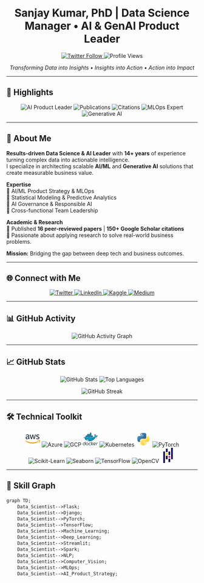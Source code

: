 <h1 align="center">Sanjay Kumar, PhD | Data Science Manager • AI & GenAI Product Leader</h1>

<p align="center">
    <a href="https://twitter.com/skaiphd" target="_blank">
        <img src="https://img.shields.io/twitter/follow/skaiphd?style=social" alt="Twitter Follow" />
    </a>
    <img src="https://komarev.com/ghpvc/?username=skaiphd&label=Profile%20views&color=brightgreen&style=flat-square" alt="Profile Views" />


<p align="center"><em>Transforming Data into Insights • Insights into Action • Action into Impact</em></p>

---

## 🏅 Highlights

<p align="center">
    <img src="https://img.shields.io/badge/AI%20Product%20Leader-%23007ACC?style=for-the-badge" alt="AI Product Leader"/>
    <img src="https://img.shields.io/badge/16%20Publications-%23FF9900?style=for-the-badge" alt="Publications"/>
    <img src="https://img.shields.io/badge/150%2B%20Citations-%2331C48D?style=for-the-badge" alt="Citations"/>
    <img src="https://img.shields.io/badge/MLOps%20Expert-%23FF4C4C?style=for-the-badge" alt="MLOps Expert"/>
    <img src="https://img.shields.io/badge/Generative%20AI-%23a855f7?style=for-the-badge" alt="Generative AI"/>
</p>

---

## 👤 About Me

**Results-driven Data Science & AI Leader** with **14+ years** of experience turning complex data into actionable intelligence.  
I specialize in architecting scalable **AI/ML** and **Generative AI** solutions that create measurable business value.

**Expertise**  
🔹 AI/ML Product Strategy & MLOps  
🔹 Statistical Modeling & Predictive Analytics  
🔹 AI Governance & Responsible AI  
🔹 Cross-functional Team Leadership

**Academic & Research**  
🔎 Published **16 peer-reviewed papers** | **150+ Google Scholar citations**  
🔎 Passionate about applying research to solve real-world business problems.

**Mission:** Bridging the gap between deep tech and business outcomes.

---

## 🌐 Connect with Me

<p align="center">
    <a href="https://twitter.com/skaiphd" target="_blank">
        <img src="https://img.shields.io/badge/Twitter-%231DA1F2.svg?&style=for-the-badge&logo=twitter&logoColor=white" alt="Twitter"/>
    </a>
    <a href="https://linkedin.com/in/skphd" target="_blank">
        <img src="https://img.shields.io/badge/LinkedIn-%230077B5.svg?&style=for-the-badge&logo=linkedin&logoColor=white" alt="LinkedIn"/>
    </a>
    <a href="https://kaggle.com/ds00000007" target="_blank">
        <img src="https://img.shields.io/badge/Kaggle-%23037ACC.svg?&style=for-the-badge&logo=kaggle&logoColor=white" alt="Kaggle"/>
    </a>
    <a href="https://medium.com/@skphd" target="_blank">
        <img src="https://img.shields.io/badge/Medium-%2312100E.svg?&style=for-the-badge&logo=medium&logoColor=white" alt="Medium"/>
    </a>
</p>

---

## 📊 GitHub Activity

<p align="center">
    <img src="https://github-readme-activity-graph.vercel.app/graph?username=skaiphd&bg_color=0d1117&color=00b3ff&line=00b3ff&point=f9fafa&area=true&hide_border=true" alt="GitHub Activity Graph"/>
</p>

---

## 📈 GitHub Stats

<div align="center">
  <img width="48%" src="https://github-readme-stats.vercel.app/api?username=skaiphd&show_icons=true&count_private=true&hide_border=true&title_color=00b3ff&icon_color=00b4ff&text_color=c9d1d9&bg_color=0d1117" alt="GitHub Stats" /> 
  <img width="48%" src="https://github-readme-stats.vercel.app/api/top-langs/?username=skaiphd&layout=compact&hide_border=true&title_color=00b3ff&text_color=00b4ff&bg_color=0d1117" alt="Top Languages" />
</div>

<p align="center">
  <img src="https://github-readme-streak-stats.herokuapp.com/?user=skaiphd&theme=highcontrast&hide_border=true" alt="GitHub Streak" />
</p>

---

## 🛠️ Technical Toolkit

<p align="center">
    <img src="https://raw.githubusercontent.com/devicons/devicon/master/icons/amazonwebservices/amazonwebservices-original-wordmark.svg" alt="AWS" width="40" height="40"/>
    <img src="https://www.vectorlogo.zone/logos/microsoft_azure/microsoft_azure-icon.svg" alt="Azure" width="40" height="40"/>
    <img src="https://www.vectorlogo.zone/logos/google_cloud/google_cloud-icon.svg" alt="GCP" width="40" height="40"/>
    <img src="https://raw.githubusercontent.com/devicons/devicon/master/icons/docker/docker-original-wordmark.svg" alt="Docker" width="40" height="40"/>
    <img src="https://www.vectorlogo.zone/logos/kubernetes/kubernetes-icon.svg" alt="Kubernetes" width="40" height="40"/>
    <img src="https://raw.githubusercontent.com/devicons/devicon/master/icons/python/python-original.svg" alt="Python" width="40" height="40"/>
    <img src="https://www.vectorlogo.zone/logos/pytorch/pytorch-icon.svg" alt="PyTorch" width="40" height="40"/>
    <img src="https://upload.wikimedia.org/wikipedia/commons/0/05/Scikit_learn_logo_small.svg" alt="Scikit-Learn" width="40" height="40"/>
    <img src="https://seaborn.pydata.org/_images/logo-mark-lightbg.svg" alt="Seaborn" width="40" height="40"/>
    <img src="https://www.vectorlogo.zone/logos/tensorflow/tensorflow-icon.svg" alt="TensorFlow" width="40" height="40"/>
    <img src="https://www.vectorlogo.zone/logos/opencv/opencv-icon.svg" alt="OpenCV" width="40" height="40"/>
    <img src="https://raw.githubusercontent.com/devicons/devicon/master/icons/pandas/pandas-original.svg" alt="Pandas" width="40" height="40"/>
</p>

---

## 🧠 Skill Graph

```mermaid
graph TD;
    Data_Scientist-->Flask;
    Data_Scientist-->Django;
    Data_Scientist-->PyTorch;
    Data_Scientist-->TensorFlow;
    Data_Scientist-->Machine_Learning;
    Data_Scientist-->Deep_Learning;
    Data_Scientist-->Streamlit;
    Data_Scientist-->Spark;
    Data_Scientist-->NLP;
    Data_Scientist-->Computer_Vision;
    Data_Scientist-->MLOps;
    Data_Scientist-->AI_Product_Strategy;
